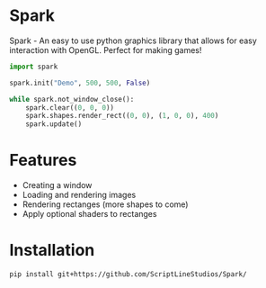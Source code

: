 # Spark
Spark - An easy to use python graphics library that allows for easy interaction with OpenGL. Perfect for making games!

```python
import spark

spark.init("Demo", 500, 500, False)

while spark.not_window_close():
    spark.clear((0, 0, 0))
    spark.shapes.render_rect((0, 0), (1, 0, 0), 400)
    spark.update()   
```

# Features

- Creating a window
- Loading and rendering images
- Rendering rectanges (more shapes to come)
- Apply optional shaders to rectanges

# Installation

```
pip install git+https://github.com/ScriptLineStudios/Spark/
```




